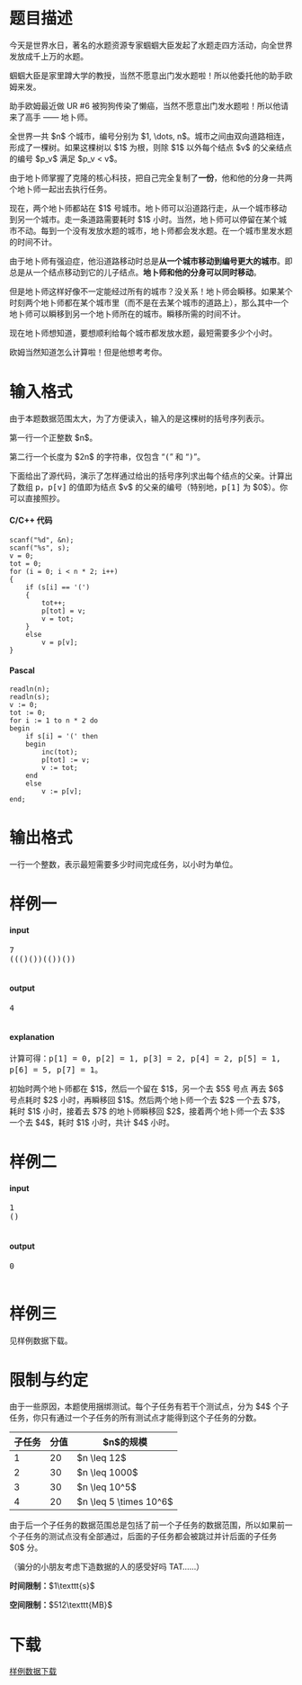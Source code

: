 # 题目描述

<p>今天是世界水日，著名的水题资源专家蝈蝈大臣发起了水题走四方活动，向全世界发放成千上万的水题。</p>
<p>蝈蝈大臣是家里蹲大学的教授，当然不愿意出门发水题啦！所以他委托他的助手欧姆来发。</p>
<p>助手欧姆最近做 UR #6 被狗狗传染了懒癌，当然不愿意出门发水题啦！所以他请来了高手 —— 地卜师。</p>
<p>全世界一共 $n$ 个城市，编号分别为 $1, \dots, n$。城市之间由双向道路相连，形成了一棵树。如果这棵树以 $1$ 为根，则除 $1$ 以外每个结点 $v$ 的父亲结点的编号 $p_v$ 满足 $p_v &lt; v$。</p>
<p>由于地卜师掌握了克隆的核心科技，把自己完全复制了<strong>一份</strong>，他和他的分身一共两个地卜师一起出去执行任务。</p>
<p>现在，两个地卜师都站在 $1$ 号城市。地卜师可以沿道路行走，从一个城市移动到另一个城市。走一条道路需要耗时 $1$ 小时。当然，地卜师可以停留在某个城市不动。每到一个没有发放水题的城市，地卜师都会发水题。在一个城市里发水题的时间不计。</p>
<p>由于地卜师有强迫症，他沿道路移动时总是<strong>从一个城市移动到编号更大的城市</strong>。即总是从一个结点移动到它的儿子结点。<strong>地卜师和他的分身可以同时移动</strong>。</p>
<p>但是地卜师这样好像不一定能经过所有的城市？没关系！地卜师会瞬移。如果某个时刻两个地卜师都在某个城市里（而不是在去某个城市的道路上），那么其中一个地卜师可以瞬移到另一个地卜师所在的城市。瞬移所需的时间不计。</p>
<p>现在地卜师想知道，要想顺利给每个城市都发放水题，最短需要多少个小时。</p>
<p>欧姆当然知道怎么计算啦！但是他想考考你。</p>

# 输入格式


<p>由于本题数据范围太大，为了方便读入，输入的是这棵树的括号序列表示。</p>
<p>第一行一个正整数 $n$。</p>
<p>第二行一个长度为 $2n$ 的字符串，仅包含 “<samp>(</samp>” 和 “<samp>)</samp>”。</p>
<p>下面给出了源代码，演示了怎样通过给出的括号序列求出每个结点的父亲。计算出了数组 <samp>p</samp>，<samp>p[v]</samp> 的值即为结点 $v$ 的父亲的编号（特别地，<samp>p[1]</samp> 为 $0$）。你可以直接照抄。</p>
<h4>C/C++ 代码</h4>
<pre><code class="sh_cpp">scanf(&#34;%d&#34;, &amp;n);
scanf(&#34;%s&#34;, s);
v = 0;
tot = 0;
for (i = 0; i &lt; n * 2; i++)
{
    if (s[i] == &#39;(&#39;)
    {
        tot++;
        p[tot] = v;
        v = tot;
    }
    else
        v = p[v];
}</code></pre>
<h4>Pascal</h4>
<pre><code class="sh_pascal">readln(n);
readln(s);
v := 0;
tot := 0;
for i := 1 to n * 2 do
begin
    if s[i] = &#39;(&#39; then
    begin
        inc(tot);
        p[tot] := v;
        v := tot;
    end
    else
        v := p[v];
end;</code></pre>

# 输出格式


<p>一行一个整数，表示最短需要多少时间完成任务，以小时为单位。</p>

# 样例一


<h4>input</h4>
<pre>7
((()())(())())

</pre>

<h4>output</h4>
<pre>4

</pre>

<h4>explanation</h4>
<p>计算可得：<samp>p[1] = 0, p[2] = 1, p[3] = 2, p[4] = 2, p[5] = 1, p[6] = 5, p[7] = 1</samp>。</p>
<p>初始时两个地卜师都在 $1$，然后一个留在 $1$，另一个去 $5$ 号点 再去 $6$ 号点耗时 $2$ 小时，再瞬移回 $1$。然后两个地卜师一个去 $2$ 一个去 $7$，耗时 $1$ 小时，接着去 $7$ 的地卜师瞬移回 $2$，接着两个地卜师一个去 $3$ 一个去 $4$，耗时 $1$ 小时，共计 $4$ 小时。</p>

# 样例二


<h4>input</h4>
<pre>1
()

</pre>

<h4>output</h4>
<pre>0

</pre>


# 样例三


<p>见样例数据下载。</p>

# 限制与约定


<p>由于一些原因，本题使用捆绑测试。每个子任务有若干个测试点，分为 $4$ 个子任务，你只有通过一个子任务的所有测试点才能得到这个子任务的分数。</p>
<div class="table-responsive">
<table class="table table-bordered table-text-center table-vertical-middle"><thead><tr><th>子任务</th>
<th>分值</th>
<th>$n$的规模</th>
</tr></thead><tbody><tr><td>1</td><td>20</td><td>$n \leq 12$</td></tr><tr><td>2</td><td>30</td><td>$n \leq 1000$</td></tr><tr><td>3</td><td>30</td><td>$n \leq 10^5$</td></tr><tr><td>4</td><td>20</td><td>$n \leq 5 \times 10^6$</td></tr></tbody></table></div>

<p>由于后一个子任务的数据范围总是包括了前一个子任务的数据范围，所以如果前一个子任务的测试点没有全部通过，后面的子任务都会被跳过并计后面的子任务 $0$ 分。</p>
<p>（骗分的小朋友考虑下造数据的人的感受好吗 TAT……）</p>
<p><strong>时间限制：</strong>$1\texttt{s}$</p>
<p><strong>空间限制：</strong>$512\texttt{MB}$</p>

# 下载


<p><a href="/download.php?type=problem&amp;id=84">样例数据下载</a></p>

